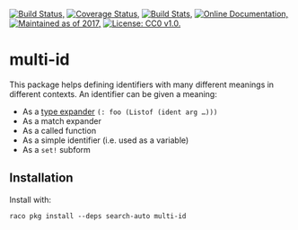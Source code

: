 [![Build Status,](https://img.shields.io/travis/jsmaniac/multi-id/master.svg)](https://travis-ci.org/jsmaniac/multi-id)
[![Coverage Status,](https://img.shields.io/codecov/c/github/jsmaniac/multi-id/master.svg)](https://codecov.io/gh/jsmaniac/multi-id)
[![Build Stats,](https://img.shields.io/badge/build-stats-blue.svg)](http://jsmaniac.github.io/travis-stats/#jsmaniac/multi-id)
[![Online Documentation,](https://img.shields.io/badge/docs-online-blue.svg)](http://docs.racket-lang.org/multi-id/)
[![Maintained as of 2017,](https://img.shields.io/maintenance/yes/2017.svg)](https://github.com/jsmaniac/multi-id/issues)
[![License: CC0 v1.0.](https://img.shields.io/badge/license-CC0-blue.svg)](https://creativecommons.org/publicdomain/zero/1.0/)


multi-id
========

This package helps defining identifiers with many different meanings in
different contexts. An identifier can be given a meaning:

* As a [type expander](http://github.com/jsmaniac/type-expander) `(: foo (Listof (ident arg …)))`
* As a match expander
* As a called function
* As a simple identifier (i.e. used as a variable)
* As a `set!` subform

Installation
------------

Install with:

```
raco pkg install --deps search-auto multi-id
```
